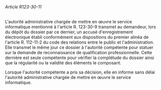 ###### Article R123-30-11

L'autorité administrative chargée de mettre en œuvre le service informatique mentionné à l'article R. 123-30-9 transmet au demandeur, lors du dépôt du dossier par ce dernier, un accusé d'enregistrement électronique établi conformément aux dispositions du premier alinéa de l'article R. 112-11-2 du code des relations entre le public et l'administration. Elle transmet le même jour ce dossier à l'autorité compétente pour statuer sur la demande de reconnaissance de qualification professionnelle. Cette dernière est seule compétente pour vérifier la complétude du dossier ainsi que la régularité ou la validité des éléments le composant.

Lorsque l'autorité compétente a pris sa décision, elle en informe sans délai l'autorité administrative chargée de mettre en œuvre le service informatique.

